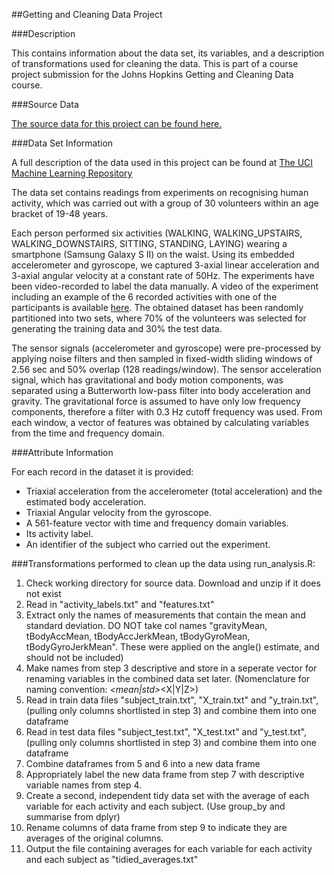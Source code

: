 ﻿##Getting and Cleaning Data Project


###Description

This contains information about the data set, its variables, and a description of transformations used for cleaning the data. This is part of a course project submission for the Johns Hopkins Getting and Cleaning Data course.


###Source Data

[The source data for this project can be found here.](https://d396qusza40orc.cloudfront.net/getdata%2Fprojectfiles%2FUCI%20HAR%20Dataset.zip)

###Data Set Information

A full description of the data used in this project can be found at [The UCI Machine Learning Repository](http://archive.ics.uci.edu/ml/datasets/Human+Activity+Recognition+Using+Smartphones)

The data set contains readings from experiments on recognising human activity, which was carried out with a group of 30 volunteers within an age bracket of 19-48 years. 

Each person performed six activities (WALKING, WALKING_UPSTAIRS, WALKING_DOWNSTAIRS, SITTING, STANDING, LAYING) wearing a smartphone (Samsung Galaxy S II) on the waist. Using its embedded accelerometer and gyroscope, we captured 3-axial linear acceleration and 3-axial angular velocity at a constant rate of 50Hz. The experiments have been video-recorded to label the data manually. A video of the experiment including an example of the 6 recorded activities with one of the participants is available [here](http://www.youtube.com/watch?v=XOEN9W05_4A). The obtained dataset has been randomly partitioned into two sets, where 70% of the volunteers was selected for generating the training data and 30% the test data.

The sensor signals (accelerometer and gyroscope) were pre-processed by applying noise filters and then sampled in fixed-width sliding windows of 2.56 sec and 50% overlap (128 readings/window). The sensor acceleration signal, which has gravitational and body motion components, was separated using a Butterworth low-pass filter into body acceleration and gravity. The gravitational force is assumed to have only low frequency components, therefore a filter with 0.3 Hz cutoff frequency was used. From each window, a vector of features was obtained by calculating variables from the time and frequency domain.


###Attribute Information

For each record in the dataset it is provided:

* Triaxial acceleration from the accelerometer (total acceleration) and the estimated body acceleration.
* Triaxial Angular velocity from the gyroscope.
* A 561-feature vector with time and frequency domain variables.
* Its activity label.
* An identifier of the subject who carried out the experiment.


###Transformations performed to clean up the data using run_analysis.R:

1. Check working directory for source data. Download and unzip if it does not exist
2. Read in "activity_labels.txt" and "features.txt"
3. Extract only the names of measurements that contain the mean and standard deviation. DO NOT take col names "gravityMean, tBodyAccMean, tBodyAccJerkMean, tBodyGyroMean, tBodyGyroJerkMean". These were applied on the angle() estimate, and should not be included)
4. Make names from step 3 descriptive and store in a seperate vector for renaming variables in the combined data set later. (Nomenclature for naming convention: <feature>_<mean|std>_<X|Y|Z>)
5. Read in train data files "subject_train.txt", "X_train.txt" and "y_train.txt", (pulling only columns shortlisted in step 3) and combine them into one dataframe
6. Read in test data files "subject_test.txt", "X_test.txt" and "y_test.txt", (pulling only columns shortlisted in step 3) and combine them into one dataframe
7. Combine dataframes from 5 and 6 into a new data frame
8. Appropriately label the new data frame from step 7 with descriptive variable names from step 4.
9. Create a second, independent tidy data set with the average of each variable for each activity and each subject. (Use group_by and summarise from dplyr)
10. Rename columns of data frame from step 9 to indicate they are averages of the original columns.
11. Output the file containing averages for each variable for each activity and each subject as "tidied_averages.txt"
